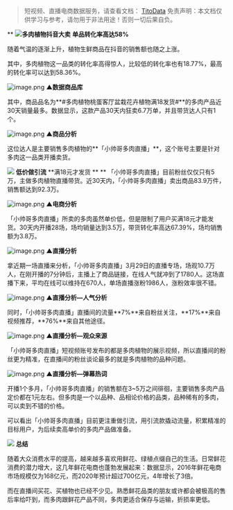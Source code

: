 

> 短视频、直播电商数据服务，请查看文档： [TitoData](https://www.titodata.com?from=douyinarticle)
> 免责声明：本文档仅供学习与参考，请勿用于非法用途！否则一切后果自负。



**
![](https://cdn.nlark.com/yuque/0/2021/webp/97322/1617513909663-fa5fa824-e79c-4146-8ef1-0c0e5bfcd515.webp#align=left&display=inline&height=22&margin=%5Bobject%20Object%5D&originHeight=170&originWidth=1080&size=0&status=done&style=none&width=140)**多肉植物抖音大卖**
**单品转化率高达58%**


随着气温的逐渐上升，植物生鲜商品在抖音的销售额也随之上涨。


其中，多肉植物这一品类的转化率高得惊人，比较低的转化率也有18.77%，最高的转化率可以达到58.36%。


![image.png](https://cdn.nlark.com/yuque/0/2021/png/97322/1617513925393-360acba4-e7ad-4a40-b114-33ae2ec129df.png#align=left&display=inline&height=418&margin=%5Bobject%20Object%5D&name=image.png&originHeight=836&originWidth=1080&size=263800&status=done&style=none&width=540)
****▲数据商品库****


其中，商品品名为**#多肉植物桃蛋客厅盆栽花卉植物满18发货#**的多肉产品近30天销量最多。数据显示，这款产品30天内狂卖6.7万单，并且带货达人只有1个。


![image.png](https://cdn.nlark.com/yuque/0/2021/png/97322/1617513931502-83f9cc12-b356-42ab-8f93-c900323a1e36.png#align=left&display=inline&height=288&margin=%5Bobject%20Object%5D&name=image.png&originHeight=576&originWidth=692&size=215262&status=done&style=none&width=346)
****▲商品分析****


这位达人是主要销售多肉植物的**「小帅哥多肉直播」**，这个账号主要是针对多肉这一品类开播卖货。


**![](https://cdn.nlark.com/yuque/0/2021/webp/97322/1617513909667-17dd4fdc-0c9a-43b0-abcf-4bec6461dbd6.webp#align=left&display=inline&height=22&margin=%5Bobject%20Object%5D&originHeight=170&originWidth=1080&size=0&status=done&style=none&width=140)**
**低价做引流**
**满18元才发货
**
**
「小帅哥多肉直播」目前粉丝仅仅只有5万，主做多肉植物直播带货。近30天内，「小帅哥多肉直播」卖出商品83.9万件，销售额达到92.3万。


![image.png](https://cdn.nlark.com/yuque/0/2021/png/97322/1617513937353-73568e24-9c6f-47d6-8889-ae9bee60b525.png#align=left&display=inline&height=691&margin=%5Bobject%20Object%5D&name=image.png&originHeight=1382&originWidth=1000&size=840105&status=done&style=none&width=500)
****▲电商分析****


「小帅哥多肉直播」所卖的多肉虽然单价低，但是限制了用户买满18元才能发货。30天内开播28场，场均销量达到3.5万，带货转化率高达67.39%，场均销售额为3.8万。


![image.png](https://cdn.nlark.com/yuque/0/2021/png/97322/1617513944371-248a437d-2e77-470b-9812-4e6efaa681d0.png#align=left&display=inline&height=521&margin=%5Bobject%20Object%5D&name=image.png&originHeight=1042&originWidth=672&size=291481&status=done&style=none&width=336)
****▲直播分析****


拿近期一场直播来分析，「小帅哥多肉直播」3月29日的直播专场，场观10.7万人，在刚开播的7分钟后，主播上了商品链接，在线人气就冲到了1780人。这场直播下来，平均在线可以维持在670人，单场直播涨粉1986人，涨粉效率很不错。

![image.png](https://cdn.nlark.com/yuque/0/2021/png/97322/1617513950724-7ec81306-73df-45c9-8b1e-11faa63e69b1.png#align=left&display=inline&height=376&margin=%5Bobject%20Object%5D&name=image.png&originHeight=752&originWidth=804&size=132020&status=done&style=none&width=402)
****▲直播分析—人气分析****


同时，「小帅哥多肉直播」直播间的流量**7%**来自粉丝关注，**17%**来自视频推荐，**76%**来自其他途径。


![image.png](https://cdn.nlark.com/yuque/0/2021/png/97322/1617513957351-3861ab04-e261-4115-a09a-d0a0b312d959.png#align=left&display=inline&height=222&margin=%5Bobject%20Object%5D&name=image.png&originHeight=444&originWidth=642&size=79990&status=done&style=none&width=321)
****▲直播分析—观众来源****


「小帅哥多肉直播」短视频账号发布的都是多肉植物的展示视频，所以直播间的粉丝更为精准，在直播间的粉丝谈论最多的就是多肉植物的品种问题。


![image.png](https://cdn.nlark.com/yuque/0/2021/png/97322/1617513963266-4c228e40-6ec7-4d8a-9d51-3bedba1b9574.png#align=left&display=inline&height=217&margin=%5Bobject%20Object%5D&name=image.png&originHeight=434&originWidth=728&size=73965&status=done&style=none&width=364)
****▲直播分析—弹幕热词****


开播1个多月，「小帅哥多肉直播」的销售额在3~5万之间徘徊，主要销售多肉产品定价都在1元左右。但多肉是一个以品种、品相论价格的品类，品种稀有的多肉，可以卖到不错的价格。    


可以看出「小帅哥多肉直播」目前更注重做引流，用引流款撬动流量，积累精准的目标用户，为后续卖高单价的多肉产品做准备。


**![](https://cdn.nlark.com/yuque/0/2021/webp/97322/1617513909691-d3200a7b-af2d-492c-804f-1d9ae462161a.webp#align=left&display=inline&height=22&margin=%5Bobject%20Object%5D&originHeight=170&originWidth=1080&size=0&status=done&style=none&width=140)**
**总结**


随着大众消费水平的提高，越来越多喜欢用鲜花、绿植点缀自己的生活。日常鲜花消费的潜力增大，这几年鲜花电商也蓬勃发展起来：数据显示，2016年鲜花电商市场规模仅为168亿元，而2020年预计超过700亿元，4年增长了3倍。


而在直播间买花、买植物也已经不少见。熟悉鲜花品类的朋友或许都会被极高的售后率给吓到，而多肉跟鲜花产品不同，多肉更适合保存与运输，折损率更低。
